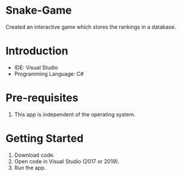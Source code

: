 # Snake-Game
Created an interactive game which stores the rankings in a database.
# Introduction
  - IDE: Visual Studio
  - Programming Language: C#
# Pre-requisites
  1. This app is independent of the operating system.
# Getting Started
  1. Download code.
  2. Open code in Visual Studio (2017 or 2019).
  3. Run the app.
